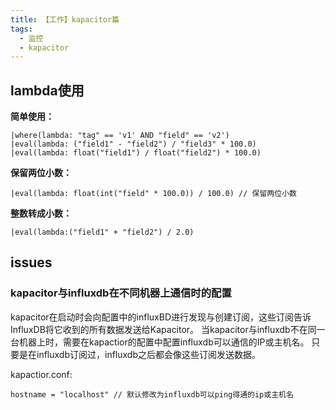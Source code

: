 ```yaml
---
title: 【工作】kapacitor篇
tags:
  - 监控
  - kapacitor
---
```


## lambda使用
**简单使用：**

```
|where(lambda: "tag" == 'v1' AND "field" == 'v2')
|eval(lambda: ("field1" - "field2") / "field3" * 100.0)
|eval(lambda: float("field1") / float("field2") * 100.0)
```
**保留两位小数：**

```
|eval(lambda: float(int("field" * 100.0)) / 100.0) // 保留两位小数
```

**整数转成小数：**

```
|eval(lambda:("field1" + "field2") / 2.0)   
```



## issues

### kapacitor与influxdb在不同机器上通信时的配置
kapacitor在启动时会向配置中的influxBD进行发现与创建订阅，这些订阅告诉InfluxDB将它收到的所有数据发送给Kapacitor。
当kapacitor与influxdb不在同一台机器上时，需要在kapactior的配置中配置influxdb可以通信的IP或主机名。
只要是在influxdb订阅过，influxdb之后都会像这些订阅发送数据。

kapactior.conf:
```
hostname = "localhost" // 默认修改为influxdb可以ping得通的ip或主机名
```